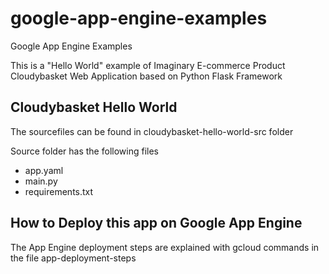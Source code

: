 # google-app-engine-examples
Google App Engine Examples

This is a "Hello World" example of Imaginary E-commerce Product Cloudybasket Web Application based on Python Flask Framework

## Cloudybasket Hello World

The sourcefiles can be found in cloudybasket-hello-world-src folder

Source folder has the following files

* app.yaml
* main.py
* requirements.txt

## How to Deploy this app on Google App Engine

The App Engine deployment steps are explained with gcloud commands in the file app-deployment-steps
